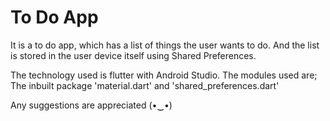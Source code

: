 # To Do App

It is a to do app, which has a list of things the user wants to do.
And the list is stored in the user device itself using Shared Preferences.

The technology used is flutter with Android Studio.
The modules used are; The inbuilt package 'material.dart' and 'shared_preferences.dart'

Any suggestions are appreciated (⁠•⁠‿⁠•⁠)
